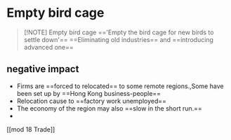 # Empty bird cage

> [!NOTE] Empty bird cage
> =='Empty the bird cage for new birds to settle down'==
> ==Eliminating old industries== and ==introducing advanced one==
## negative impact
- Firms are ==forced to relocated== to some remote regions.,Some have been set up by ==Hong Kong business-people==
- Relocation cause to ==factory work unemployed==
- The economy of the region may also ==slow in the short run.==
-
[[mod 18 Trade]]
